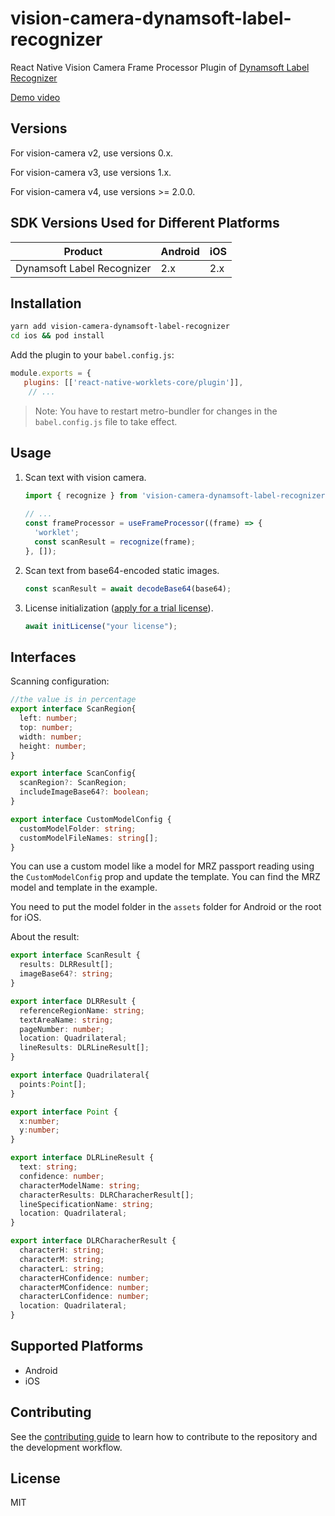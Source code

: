 
# vision-camera-dynamsoft-label-recognizer

React Native Vision Camera Frame Processor Plugin of [Dynamsoft Label Recognizer](https://www.dynamsoft.com/label-recognition/overview/)

[Demo video](https://user-images.githubusercontent.com/5462205/204175763-ea23321d-8ae1-40ea-b9ce-209bbe6405bb.mp4)

## Versions

For vision-camera v2, use versions 0.x.

For vision-camera v3, use versions 1.x.

For vision-camera v4, use versions >= 2.0.0.

## SDK Versions Used for Different Platforms

| Product      | Android |    iOS |
| ----------- | ----------- | -----------  |
| Dynamsoft Label Recognizer    | 2.x       | 2.x     |

## Installation

```sh
yarn add vision-camera-dynamsoft-label-recognizer
cd ios && pod install
```

Add the plugin to your `babel.config.js`:

```js
module.exports = {
   plugins: [['react-native-worklets-core/plugin']],
    // ...
```

> Note: You have to restart metro-bundler for changes in the `babel.config.js` file to take effect.

## Usage

1. Scan text with vision camera.
   
   ```js
   import { recognize } from 'vision-camera-dynamsoft-label-recognizer';
 
   // ...
   const frameProcessor = useFrameProcessor((frame) => {
     'worklet';
     const scanResult = recognize(frame);
   }, []);
   ```
   
2. Scan text from base64-encoded static images.

   ```ts
   const scanResult = await decodeBase64(base64);
   ```

3. License initialization ([apply for a trial license](https://www.dynamsoft.com/customer/license/trialLicense/?product=dlr)).

   ```ts
   await initLicense("your license");
   ```

## Interfaces

Scanning configuration:

```ts
//the value is in percentage
export interface ScanRegion{
  left: number;
  top: number;
  width: number;
  height: number;
}

export interface ScanConfig{
  scanRegion?: ScanRegion;
  includeImageBase64?: boolean;
}

export interface CustomModelConfig {
  customModelFolder: string;
  customModelFileNames: string[];
}
```

You can use a custom model like a model for MRZ passport reading using the `CustomModelConfig` prop and update the template. You can find the MRZ model and template in the example.

You need to put the model folder in the `assets` folder for Android or the root for iOS.

About the result:

```ts
export interface ScanResult {
  results: DLRResult[];
  imageBase64?: string;
}

export interface DLRResult {
  referenceRegionName: string;
  textAreaName: string;
  pageNumber: number;
  location: Quadrilateral;
  lineResults: DLRLineResult[];
}

export interface Quadrilateral{
  points:Point[];
}

export interface Point {
  x:number;
  y:number;
}

export interface DLRLineResult {
  text: string;
  confidence: number;
  characterModelName: string;
  characterResults: DLRCharacherResult[];
  lineSpecificationName: string;
  location: Quadrilateral;
}

export interface DLRCharacherResult {
  characterH: string;
  characterM: string;
  characterL: string;
  characterHConfidence: number;
  characterMConfidence: number;
  characterLConfidence: number;
  location: Quadrilateral;
}
```

## Supported Platforms

* Android
* iOS

## Contributing

See the [contributing guide](CONTRIBUTING.md) to learn how to contribute to the repository and the development workflow.

## License

MIT

